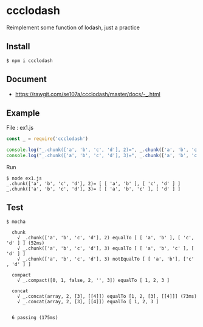# ccclodash

Reimplement some function of lodash, just a practice

## Install

```
$ npm i ccclodash
```

## Document

* https://rawgit.com/se107a/ccclodash/master/docs/-_.html

## Example

File : ex1.js

```js
const _ = require('ccclodash')

console.log("_.chunk(['a', 'b', 'c', 'd'], 2)=", _.chunk(['a', 'b', 'c', 'd'], 2))
console.log("_.chunk(['a', 'b', 'c', 'd'], 3)=", _.chunk(['a', 'b', 'c', 'd'], 3))

```

Run

```
$ node ex1.js
_.chunk(['a', 'b', 'c', 'd'], 2)= [ [ 'a', 'b' ], [ 'c', 'd' ] ]
_.chunk(['a', 'b', 'c', 'd'], 3)= [ [ 'a', 'b', 'c' ], [ 'd' ] ]
```

## Test

```
$ mocha

  chunk
    √ _.chunk(['a', 'b', 'c', 'd'], 2) equalTo [ [ 'a', 'b' ], [ 'c', 'd' ] ] (52ms)
    √ _.chunk(['a', 'b', 'c', 'd'], 3) equalTo [ [ 'a', 'b', 'c' ], [ 'd' ] ]
    √ _.chunk(['a', 'b', 'c', 'd'], 3) notEqualTo [ [ 'a', 'b'], ['c' , 'd' ] ]

  compact
    √ _.compact([0, 1, false, 2, '', 3]) equalTo [ 1, 2, 3 ]

  concat
    √ _.concat(array, 2, [3], [[4]]) equalTo [1, 2, [3], [[4]]] (73ms)
    √ _.concat(array, 2, [3], [[4]]) equalTo [ 1, 2, 3 ]


  6 passing (175ms)
```